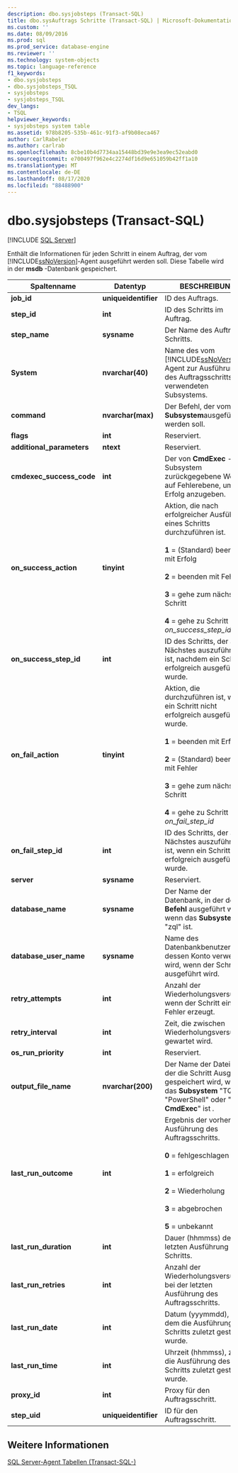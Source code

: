 ```yaml
---
description: dbo.sysjobsteps (Transact-SQL)
title: dbo.sysAuftrags Schritte (Transact-SQL) | Microsoft-Dokumentation
ms.custom: ''
ms.date: 08/09/2016
ms.prod: sql
ms.prod_service: database-engine
ms.reviewer: ''
ms.technology: system-objects
ms.topic: language-reference
f1_keywords:
- dbo.sysjobsteps
- dbo.sysjobsteps_TSQL
- sysjobsteps
- sysjobsteps_TSQL
dev_langs:
- TSQL
helpviewer_keywords:
- sysjobsteps system table
ms.assetid: 978b8205-535b-461c-91f3-af9b08eca467
author: CarlRabeler
ms.author: carlrab
ms.openlocfilehash: 8cbe10b4d7734aa15448bd39e9e3ea9ec52eabd0
ms.sourcegitcommit: e700497f962e4c2274df16d9e651059b42ff1a10
ms.translationtype: MT
ms.contentlocale: de-DE
ms.lasthandoff: 08/17/2020
ms.locfileid: "88488900"
---
```

# <a name="dbosysjobsteps-transact-sql"></a>dbo.sysjobsteps (Transact-SQL)
[!INCLUDE [SQL Server](../../includes/applies-to-version/sqlserver.md)]

  Enthält die Informationen für jeden Schritt in einem Auftrag, der vom [!INCLUDE[ssNoVersion](../../includes/ssnoversion-md.md)]-Agent ausgeführt werden soll. Diese Tabelle wird in der **msdb** -Datenbank gespeichert.  
  
|Spaltenname|Datentyp|BESCHREIBUNG|  
|-----------------|---------------|-----------------|  
|**job_id**|**uniqueidentifier**|ID des Auftrags.|  
|**step_id**|**int**|ID des Schritts im Auftrag.|  
|**step_name**|**sysname**|Der Name des Auftrags Schritts.|  
|**System**|**nvarchar(40)**|Name des vom [!INCLUDE[ssNoVersion](../../includes/ssnoversion-md.md)]-Agent zur Ausführung des Auftragsschritts verwendeten Subsystems.|  
|**command**|**nvarchar(max)**|Der Befehl, der vom **Subsystem**ausgeführt werden soll.|  
|**flags**|**int**|Reserviert.|  
|**additional_parameters**|**ntext**|Reserviert.|  
|**cmdexec_success_code**|**int**|Der von **CmdExec** -Subsystem zurückgegebene Wert auf Fehlerebene, um den Erfolg anzugeben.|  
|**on_success_action**|**tinyint**|Aktion, die nach erfolgreicher Ausführung eines Schritts durchzuführen ist.<br /><br /> **1** = (Standard) beenden mit Erfolg<br /><br /> **2** = beenden mit Fehler<br /><br /> **3** = gehe zum nächsten Schritt<br /><br /> **4** = gehe zu Schritt _on_success_step_id_|
|**on_success_step_id**|**int**|ID des Schritts, der als Nächstes auszuführen ist, nachdem ein Schritt erfolgreich ausgeführt wurde.|  
|**on_fail_action**|**tinyint**|Aktion, die durchzuführen ist, wenn ein Schritt nicht erfolgreich ausgeführt wurde.<br /><br /> **1** = beenden mit Erfolg<br /><br /> **2** = (Standard) beenden mit Fehler<br /><br /> **3** = gehe zum nächsten Schritt<br /><br /> **4** = gehe zu Schritt _on_fail_step_id_|
|**on_fail_step_id**|**int**|ID des Schritts, der als Nächstes auszuführen ist, wenn ein Schritt nicht erfolgreich ausgeführt wurde.|  
|**server**|**sysname**|Reserviert.|  
|**database_name**|**sysname**|Der Name der Datenbank, in der der **Befehl** ausgeführt wird, wenn das **Subsystem** "zql" ist.|  
|**database_user_name**|**sysname**|Name des Datenbankbenutzers, dessen Konto verwendet wird, wenn der Schritt ausgeführt wird.|  
|**retry_attempts**|**int**|Anzahl der Wiederholungsversuche, wenn der Schritt einen Fehler erzeugt.|  
|**retry_interval**|**int**|Zeit, die zwischen Wiederholungsversuchen gewartet wird.|  
|**os_run_priority**|**int**|Reserviert.|  
|**output_file_name**|**nvarchar(200)**|Der Name der Datei, in der die Schritt Ausgabe gespeichert wird, wenn das **Subsystem** "TQL", "PowerShell" oder " **CmdExec**" ist _._|  
|**last_run_outcome**|**int**|Ergebnis der vorherigen Ausführung des Auftragsschritts.<br /><br /> **0** = fehlgeschlagen<br /><br /> **1** = erfolgreich<br /><br /> **2** = Wiederholung<br /><br /> **3** = abgebrochen<br /><br /> **5** = unbekannt|  
|**last_run_duration**|**int**|Dauer (hhmmss) der letzten Ausführung des Schritts.|  
|**last_run_retries**|**int**|Anzahl der Wiederholungsversuche bei der letzten Ausführung des Auftragsschritts.|  
|**last_run_date**|**int**|Datum (yyymmdd), an dem die Ausführung des Schritts zuletzt gestartet wurde.|  
|**last_run_time**|**int**|Uhrzeit (hhmmss), zu der die Ausführung des Schritts zuletzt gestartet wurde.|  
|**proxy_id**|**int**|Proxy für den Auftragsschritt.|  
|**step_uid**|**uniqueidentifier**|ID für den Auftragsschritt.|  
  
## <a name="see-also"></a>Weitere Informationen  
 [SQL Server-Agent Tabellen &#40;Transact-SQL-&#41;](../../relational-databases/system-tables/sql-server-agent-tables-transact-sql.md)  
  
  
